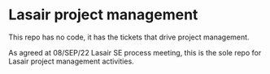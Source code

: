 # Lasair project management
This repo has no code, it has the tickets that drive project management.

As agreed at 08/SEP/22 Lasair SE process meeting, this is the sole repo for Lasair project management activities.

